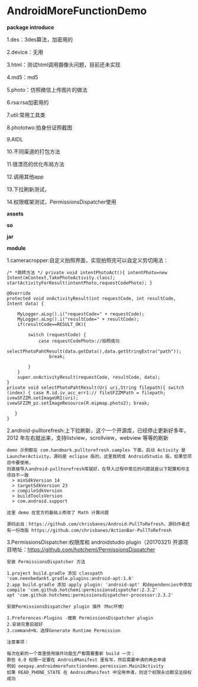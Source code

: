 AndroidMoreFunctionDemo
=======================
**package introduce**

1.des：3des算法，加密用的<br>

2.device：无用<br>

3.html：测试html调用摄像头问题，目前还未实现<br>

4.md5：md5<br>

5.photo：仿照微信上传图片的做法<br>

6.rsa:rsa加密用的<br>

7.util:常用工具类<br>

8.phototwo:拍身份证照截图<br>

9.AIDL<br>

10.不同渠道的打包方法<br>

11.很漂亮的优化布局方法<br>

12.调用其他app<br>

13.下拉刷新测试，<br>

14.权限框架测试，PermissionsDispatcher使用<br>


**assets**

**so**

**jar**

**module**

1.cameracropper:自定义拍照界面，实现拍照完可以自定义剪切用法：
```
/* *跳转方法 */ private void intentPhotoAct(){ intentPhoto=new Intent(mContext,TakePhoteActivity.class); startActivityForResult(intentPhoto,requestCodePhoto); }

@Override
protected void onActivityResult(int requestCode, int resultCode, Intent data) {

    MyLogger.aLog().i("requestCode=" + requestCode);
    MyLogger.aLog().i("resultCode=" + resultCode);
    if(resultCode==RESULT_OK){

        switch (requestCode) {
            case requestCodePhoto://拍照成功
               selectPhotoPahtResult(data.getData(),data.getStringExtra("path"));
                break;

        }
    }
    super.onActivityResult(requestCode, resultCode, data);
}
private void selectPhotoPahtResult(Uri uri,String filepath){ switch (index) { case R.id.iv_acc_err1:// fileSFZZMPath = filepath; ivewSFZZM.setImageURI(uri); ivewSFZZM_pz.setImageResource(R.mipmap.photo2); break;

   }
}
```
2.android-pulltorefresh:上下拉刷新，这个一个开源库，已经停止更新好多年，2012 年左右就出来，支持listview，scrollview，webview 等等的刷新
```
demo 示例都在 com.handmark.pulltorefresh.samples 下面，启动 Activity 是 LauncherActivity，源码是 eclipse 版的，这里我转成 AndroidStudio 版，如果您项目中要使用，
则直接导入android-pulltorefresh库就好，在导入过程中常见的问题就是以下配置和你主项目不一致
  > minSdkVersion 14
  > targetSdkVersion 23
  > compileSdkVersion
  > buildToolsVersion
  > com.android.support
  
这里 demo 在官方的基础上修改了 Math 计算问题

源码出自：https://github.com/chrisbanes/Android-PullToRefresh，源码作者还有一份改版 https://github.com/chrisbanes/ActionBar-PullToRefresh

```
3.PermissionsDispatcher:权限库和 androidstudio plugin（20170321)
开源项目地址：https://github.com/hotchemi/PermissionsDispatcher
```
安装 PermissionsDispatcher 方法

1.project build.gradle 添加 classpath 'com.neenbedankt.gradle.plugins:android-apt:1.8'
2.app build.gradle 添加 apply plugin: 'android-apt' 和dependencies中添加  compile 'com.github.hotchemi:permissionsdispatcher:2.3.2'
apt 'com.github.hotchemi:permissionsdispatcher-processor:2.3.2'

安装PermissionsDispatcher plugin 插件（Mac环境）

1.Preferences-Plugins -搜索 PermissionsDispatcher plugin
2.安装完重启就好
3.command+N，选择Generate Runtime Permission

注意事项：

每次在新的一个类里使用插件功能生产都需要重新 build 一次；
那些 6.0 权限一定要在 AndroidManifest 里有写，然后需要申请的再去申请
例如 eeepay.androidmorefunctiondemo.permission.Main2Activity 
如果 READ_PHONE_STATE 在 AndroidManifest 中没用申请，则这个权限永远都没法授权成功

```